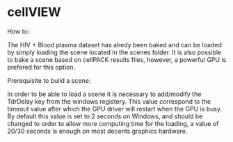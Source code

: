 # cellVIEW


How to:

The HIV + Blood plasma dataset has alredy been baked and can be loaded by simply loading the scene located in the scenes folder.
It is also possible to bake a scene based on cellPACK results files, however, a powerful GPU is prefered for this option.

Prerequisite to build a scene:

In order to be able to load a scene it is necessary to add/modify the TdrDelay key from the windows registery.
This value correspond to the timeout value after which the GPU driver will restart when the GPU is busy.
By default this value is set to 2 seconds on Windows, and should be changed to order to allow more computing time for the loading, a value of 20/30 seconds is enough on most decents graphics hardware.



